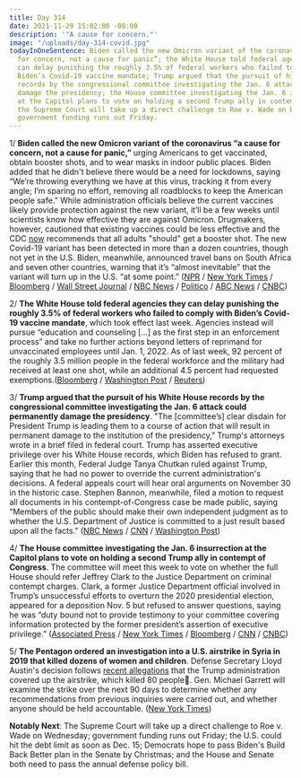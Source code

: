 ```yaml
---
title: Day 314
date: 2021-11-29 15:02:00 -08:00
description: '"A cause for concern."'
image: "/uploads/day-314-covid.jpg"
todayInOneSentence: Biden called the new Omicron variant of the coronavirus “a cause
  for concern, not a cause for panic”; the White House told federal agencies they
  can delay punishing the roughly 3.5% of federal workers who failed to comply with
  Biden’s Covid-19 vaccine mandate; Trump argued that the pursuit of his White House
  records by the congressional committee investigating the Jan. 6 attack could permanently
  damage the presidency; the House committee investigating the Jan. 6 insurrection
  at the Capitol plans to vote on holding a second Trump ally in contempt of Congress;
  the Supreme Court will take up a direct challenge to Roe v. Wade on Wednesday; and
  government funding runs out Friday.
---
```


1/ **Biden called the new Omicron variant of the coronavirus “a cause for concern, not a cause for panic,”** urging Americans to get vaccinated, obtain booster shots, and to wear masks in indoor public places. Biden added that he didn't believe there would be a need for lockdowns, saying “We’re throwing everything we have at this virus, tracking it from every angle; I’m sparing no effort, removing all roadblocks to keep the American people safe.” While administration officials believe the current vaccines likely provide protection against the new variant, it’ll be a few weeks until scientists know how effective they are against Omicron. Drugmakers, however, cautioned that existing vaccines could be less effective and the CDC [now](https://www.wsj.com/articles/u-s-watches-for-omicron-as-covid-19-infections-remain-high-11638206760) recommends that all adults "should" get a booster shot. The new Covid-19 variant has been detected in more than a dozen countries, though not yet in the U.S. Biden, meanwhile, announced travel bans on South Africa and seven other countries, warning that it’s “almost inevitable” that the variant will turn up in the U.S. “at some point.” ([NPR](https://www.npr.org/2021/11/29/1059786378/biden-omicron-variant-coronavirus-concern-not-panic-travel-restrictions) / [New York Times](https://www.nytimes.com/2021/11/29/us/politics/biden-vaccines-omicron.html) / [Bloomberg](https://www.bloomberg.com/news/articles/2021-11-29/biden-cautions-against-panic-over-omicron-urges-boosters?sref=MIBMEEoj) / [Wall Street Journal](https://www.wsj.com/articles/omicron-variant-has-covid-19-vaccine-makers-preparing-for-worst-case-11638209132) / [NBC News](https://www.nbcnews.com/politics/white-house/biden-urge-booster-shots-amid-growing-alarm-over-omicron-variant-n1284935) / [Politico](https://www.politico.com/news/2021/11/29/biden-omicron-523449) / [ABC News](https://abcnews.go.com/Health/live-updates/coronavirus/?id=81441585#81453484) / [CNBC](https://www.cnbc.com/2021/11/29/biden-says-he-doesnt-expect-more-travel-restrictions-or-lockdowns-as-omicron-covid-variant-spreads.html))

2/ **The White House told federal agencies they can delay punishing the roughly 3.5% of federal workers who failed to comply with Biden’s Covid-19 vaccine mandate**, which took effect last week. Agencies instead will pursue “education and counseling \[...\] as the first step in an enforcement process” and take no further actions beyond letters of reprimand for unvaccinated employees until Jan. 1, 2022. As of last week, 92 percent of the roughly 3.5 million people in the federal workforce and the military had received at least one shot, while an additional 4.5 percent had requested exemptions.([Bloomberg](https://www.bloomberg.com/news/articles/2021-11-29/white-house-discourages-firing-unvaccinated-workers-before-2022?sref=MIBMEEoj) / [Washington Post](https://www.washingtonpost.com/politics/2021/11/29/federal-vaccine-holdouts-discipline-delayed-white-house/) / [Reuters](https://www.reuters.com/world/us/white-house-says-us-agencies-can-delay-punishing-unvaccinated-federal-workers-2021-11-29/))

3/ **Trump argued that the pursuit of his White House records by the congressional committee investigating the Jan. 6 attack could permanently damage the presidency**. "The \[committee’s\] clear disdain for President Trump is leading them to a course of action that will result in permanent damage to the institution of the presidency," Trump's attorneys wrote in a brief filed in federal court. Trump has asserted executive privilege over his White House records, which Biden has refused to grant. Earlier this month, Federal Judge Tanya Chutkan ruled against Trump, saying that he had no power to override the current administration's decisions. A federal appeals court will hear oral arguments on November 30 in the historic case. Stephen Bannon, meanwhile, filed a motion to request all documents in his contempt-of-Congress case be made public, saying “Members of the public should make their own independent judgment as to whether the U.S. Department of Justice is committed to a just result based upon all the facts." ([NBC News](https://www.nbcnews.com/politics/donald-trump/trump-argues-jan-6-panel-s-pursuit-his-records-could-n1284604) / [CNN](https://www.cnn.com/2021/11/24/politics/donald-trump-january-6-committee-argument/index.html) / [Washington Post](https://www.washingtonpost.com/politics/stephen-k-bannons-lawyers-file-opposition-to-keeping-documents-from-being-released/2021/11/25/29889174-4e3e-11ec-b73b-a00d6e559a6e_story.html))

4/ **The House committee investigating the Jan. 6 insurrection at the Capitol plans to vote on holding a second Trump ally in contempt of Congress**. The committee will meet this week to vote on whether the full House should refer Jeffrey Clark to the Justice Department on criminal contempt charges. Clark, a former Justice Department official involved in Trump’s unsuccessful efforts to overturn the 2020 presidential election, appeared for a deposition Nov. 5 but refused to answer questions, saying he was “duty bound not to provide testimony to your committee covering information protected by the former president’s assertion of executive privilege.” ([Associated Press](https://apnews.com/article/steve-bannon-donald-trump-joe-biden-capitol-siege-mark-meadows-cc6df1ed62e65dbee680206527653553) / [New York Times](https://www.nytimes.com/2021/11/29/us/politics/jeffrey-clark-capitol-riot.html) / [Bloomberg](https://www.bloomberg.com/news/articles/2021-11-29/ex-justice-official-targeted-for-contempt-action-in-jan-6-probe?sref=MIBMEEoj) / [CNN](https://www.cnn.com/2021/11/29/politics/jeffrey-clark-criminal-contempt-of-congress-referral/index.html) / [CNBC](https://www.cnbc.com/2021/11/29/jan-6-capitol-riot-probe-criminal-contempt-vote-set-for-ex-trump-doj-official-jeffrey-clark.html))

5/ **The Pentagon ordered an investigation into a U.S. airstrike in Syria in 2019 that killed dozens of women and children**. Defense Secretary Lloyd Austin's decision follows [recent allegations](https://whatthefuckjusthappenedtoday.com/2021/11/15/day-300/#4-the-trump-administration-covered-u) that the Trump administration covered up the airstrike, which killed 80 people. Gen. Michael Garrett will examine the strike over the next 90 days to determine whether any recommendations from previous inquiries were carried out, and whether anyone should be held accountable. ([New York Times](https://www.nytimes.com/2021/11/29/us/politics/pentagon-airstrike-syria.html))

**Notably Next**: The Supreme Court will take up a direct challenge to Roe v. Wade on Wednesday; government funding runs out Friday; the U.S. could hit the debt limit as soon as Dec. 15; Democrats hope to pass Biden's Build Back Better plan in the Senate by Christmas; and the House and Senate both need to pass the annual defense policy bill.